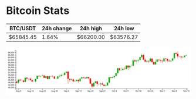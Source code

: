 # Bitcoin Stats

BTC/USDT|24h change|24h high|24h low|
|---|---|---|---|
|$65845.45|1.64%|$66200.00|$63576.27|

<img src="./chart.svg">
